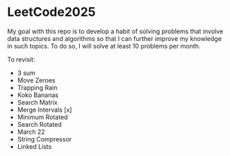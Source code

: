 # LeetCode2025

My goal with this repo is to develop a habit of solving problems that involve data structures and algorithms so that I can further improve my knowledge in such topics. To do so, I will solve at least 10 problems per month.


To revisit:
- 3 sum
- Move Zeroes
- Trapping Rain
- Koko Bananas
- Search Matrix
- Merge Intervals [x]
- Minimum Rotated
- Search Rotated
- March 22
- String Compressor
- Linked Lists